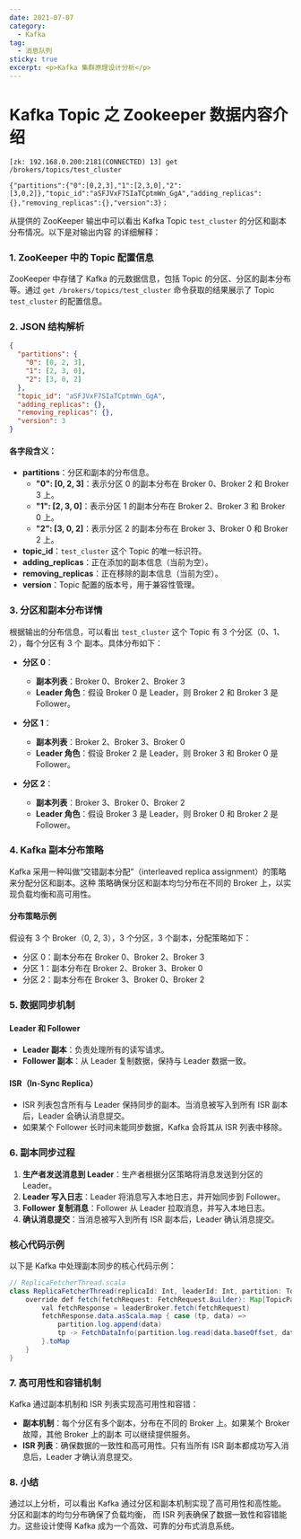 ```yaml
---
date: 2021-07-07
category:
  - Kafka
tag:
  - 消息队列
sticky: true
excerpt: <p>Kafka 集群原理设计分析</p>
---
```

#  Kafka Topic 之 Zookeeper 数据内容介绍
```shell
[zk: 192.168.0.200:2181(CONNECTED) 13] get /brokers/topics/test_cluster

{"partitions":{"0":[0,2,3],"1":[2,3,0],"2":[3,0,2]},"topic_id":"aSFJVxF7SIaTCptmWn_GgA","adding_replicas":{},"removing_replicas":{},"version":3}；
```
从提供的 ZooKeeper 输出中可以看出 Kafka Topic `test_cluster` 的分区和副本分布情况。以下是对输出内容
的详细解释：

### 1. ZooKeeper 中的 Topic 配置信息

ZooKeeper 中存储了 Kafka 的元数据信息，包括 Topic 的分区、分区的副本分布等。通过 
`get /brokers/topics/test_cluster` 命令获取的结果展示了 Topic `test_cluster` 的配置信息。

### 2. JSON 结构解析

```json
{
  "partitions": {
    "0": [0, 2, 3],
    "1": [2, 3, 0],
    "2": [3, 0, 2]
  },
  "topic_id": "aSFJVxF7SIaTCptmWn_GgA",
  "adding_replicas": {},
  "removing_replicas": {},
  "version": 3
}
```

#### 各字段含义：

- **partitions**：分区和副本的分布信息。
  - **"0": [0, 2, 3]**：表示分区 0 的副本分布在 Broker 0、Broker 2 和 Broker 3 上。
  - **"1": [2, 3, 0]**：表示分区 1 的副本分布在 Broker 2、Broker 3 和 Broker 0 上。
  - **"2": [3, 0, 2]**：表示分区 2 的副本分布在 Broker 3、Broker 0 和 Broker 2 上。
- **topic_id**：`test_cluster` 这个 Topic 的唯一标识符。
- **adding_replicas**：正在添加的副本信息（当前为空）。
- **removing_replicas**：正在移除的副本信息（当前为空）。
- **version**：Topic 配置的版本号，用于兼容性管理。

### 3. 分区和副本分布详情

根据输出的分布信息，可以看出 `test_cluster` 这个 Topic 有 3 个分区（0、1、2），每个分区有 3 个
副本。具体分布如下：

- **分区 0**：
  - **副本列表**：Broker 0、Broker 2、Broker 3
  - **Leader 角色**：假设 Broker 0 是 Leader，则 Broker 2 和 Broker 3 是 Follower。
  
- **分区 1**：
  - **副本列表**：Broker 2、Broker 3、Broker 0
  - **Leader 角色**：假设 Broker 2 是 Leader，则 Broker 3 和 Broker 0 是 Follower。
  
- **分区 2**：
  - **副本列表**：Broker 3、Broker 0、Broker 2
  - **Leader 角色**：假设 Broker 3 是 Leader，则 Broker 0 和 Broker 2 是 Follower。

### 4. Kafka 副本分布策略

Kafka 采用一种叫做“交错副本分配”（interleaved replica assignment）的策略来分配分区和副本。这种
策略确保分区和副本均匀分布在不同的 Broker 上，以实现负载均衡和高可用性。

#### 分布策略示例

假设有 3 个 Broker（0, 2, 3），3 个分区，3 个副本，分配策略如下：

- 分区 0：副本分布在 Broker 0、Broker 2、Broker 3
- 分区 1：副本分布在 Broker 2、Broker 3、Broker 0
- 分区 2：副本分布在 Broker 3、Broker 0、Broker 2

### 5. 数据同步机制

#### Leader 和 Follower

- **Leader 副本**：负责处理所有的读写请求。
- **Follower 副本**：从 Leader 复制数据，保持与 Leader 数据一致。

#### ISR（In-Sync Replica）

- ISR 列表包含所有与 Leader 保持同步的副本。当消息被写入到所有 ISR 副本后，Leader 会确认消息提交。
- 如果某个 Follower 长时间未能同步数据，Kafka 会将其从 ISR 列表中移除。

### 6. 副本同步过程

1. **生产者发送消息到 Leader**：生产者根据分区策略将消息发送到分区的 Leader。
2. **Leader 写入日志**：Leader 将消息写入本地日志，并开始同步到 Follower。
3. **Follower 复制消息**：Follower 从 Leader 拉取消息，并写入本地日志。
4. **确认消息提交**：当消息被写入到所有 ISR 副本后，Leader 确认消息提交。

### 核心代码示例

以下是 Kafka 中处理副本同步的核心代码示例：

```java
// ReplicaFetcherThread.scala
class ReplicaFetcherThread(replicaId: Int, leaderId: Int, partition: TopicPartition) extends AbstractFetcherThread(replicaId, leaderId) {
    override def fetch(fetchRequest: FetchRequest.Builder): Map[TopicPartition, FetchDataInfo] = {
        val fetchResponse = leaderBroker.fetch(fetchRequest)
        fetchResponse.data.asScala.map { case (tp, data) =>
            partition.log.append(data)
            tp -> FetchDataInfo(partition.log.read(data.baseOffset, data.records.sizeInBytes))
        }.toMap
    }
}
```

### 7. 高可用性和容错机制

Kafka 通过副本机制和 ISR 列表实现高可用性和容错：

- **副本机制**：每个分区有多个副本，分布在不同的 Broker 上。如果某个 Broker 故障，其他 Broker 上的副本
可以继续提供服务。
- **ISR 列表**：确保数据的一致性和高可用性。只有当所有 ISR 副本都成功写入消息后，Leader 才确认消息提交。

### 8. 小结

通过以上分析，可以看出 Kafka 通过分区和副本机制实现了高可用性和高性能。分区和副本的均匀分布确保了负载均衡，
而 ISR 列表确保了数据一致性和容错能力。这些设计使得 Kafka 成为一个高效、可靠的分布式消息系统。
